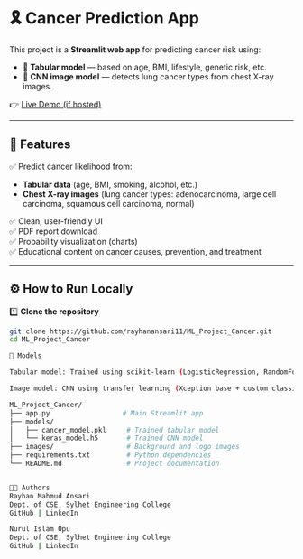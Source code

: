 # 🎗️ Cancer Prediction App

This project is a **Streamlit web app** for predicting cancer risk using:
- 🧾 **Tabular model** — based on age, BMI, lifestyle, genetic risk, etc.
- 🩻 **CNN image model** — detects lung cancer types from chest X-ray images.

👉 [Live Demo (if hosted)](https://ml-project-cancer.streamlit.app/)

---

## 🚀 Features

✅ Predict cancer likelihood from:
- **Tabular data** (age, BMI, smoking, alcohol, etc.)
- **Chest X-ray images** (lung cancer types: adenocarcinoma, large cell carcinoma, squamous cell carcinoma, normal)

✅ Clean, user-friendly UI  
✅ PDF report download  
✅ Probability visualization (charts)  
✅ Educational content on cancer causes, prevention, and treatment  

---

## ⚙️ How to Run Locally

1️⃣ **Clone the repository**
```bash
git clone https://github.com/rayhanansari11/ML_Project_Cancer.git
cd ML_Project_Cancer

🧠 Models

Tabular model: Trained using scikit-learn (LogisticRegression, RandomForestClassifier, SVC, DecisionTreeClassifier, GradientBoostingClassifier)

Image model: CNN using transfer learning (Xception base + custom classifier layers)

ML_Project_Cancer/
├── app.py                  # Main Streamlit app
├── models/
│   ├── cancer_model.pkl     # Trained tabular model
│   └── keras_model.h5       # Trained CNN model
├── images/                  # Background and logo images
├── requirements.txt         # Python dependencies
└── README.md                # Project documentation


👨‍💻 Authors
Rayhan Mahmud Ansari
Dept. of CSE, Sylhet Engineering College
GitHub | LinkedIn

Nurul Islam Opu
Dept. of CSE, Sylhet Engineering College
GitHub | LinkedIn

